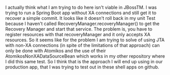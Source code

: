 I actually think what I am trying to do here isn't viable in JBossTM. I was trying to run a Spring Boot app without XA connections and still get it to recover a simple commit. It looks like it doesn't roll back in my unit Test because I haven't called RecoveryManager.recoveryManager() to get the Recovery Manager and start that service. The problem is, you have to register resources with that recoveryManager and it only accepts XA resources. So it seems like for the problem I am trying to solve of using JTA with non-XA connections (in spite of the limitations of that approach) can only be done with Atomikos and the use of their AtomikosNonXADataSourceBean which works in my other repository where I did this same test. So I think that is the approach I will end up using in our production app, that I was trying to test out in these shell apps on github.
